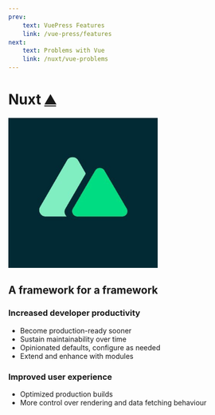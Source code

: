 ```yaml
---
prev:
    text: VuePress Features
    link: /vue-press/features
next:
    text: Problems with Vue
    link: /nuxt/vue-problems
---
```

# Nuxt [⛰](https://nuxtjs.org/)

<img src="./nuxt-logo.jpg" height="300" alt="Nuxt Logo" />

## A framework for a framework

### Increased developer productivity
- Become production-ready sooner
- Sustain maintainability over time
- Opinionated defaults, configure as needed
- Extend and enhance with modules 

### Improved user experience
- Optimized production builds
- More control over rendering and data fetching behaviour
